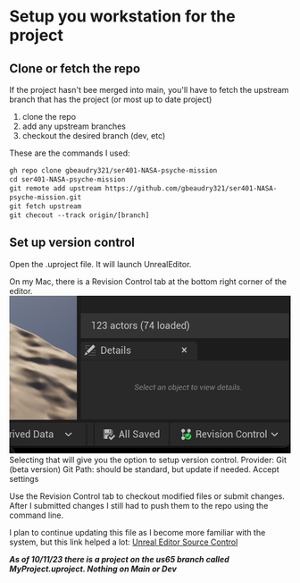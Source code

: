 # Setup you workstation for the project

## Clone or fetch the repo 
If the project hasn't bee merged into main, you'll have to fetch the upstream branch that has the project (or most up to date project)
1. clone the repo
2. add any upstream branches
3. checkout the desired branch (dev, etc)

These are the commands I used: 
```
gh repo clone gbeaudry321/ser401-NASA-psyche-mission
cd ser401-NASA-psyche-mission
git remote add upstream https://github.com/gbeaudry321/ser401-NASA-psyche-mission.git
git fetch upstream
git checout --track origin/[branch]
```

## Set up version control
Open the .uproject file. It will launch UnrealEditor. 

On my Mac, there is a Revision Control tab at the bottom right corner of the editor.
![UE_Version_Control](./screenshots/Unreal_Editor_Revision_Control.png)
Selecting that will give you the option to setup version control. 
Provider: Git (beta version)
Git Path: should be standard, but update if needed.
Accept settings

Use the Revision Control tab to checkout modified files or submit changes. After I submitted changes I still had to push them to the repo using the command line. 

I plan to continue updating this file as I become more familiar with the system, but this link helped a lot: [Unreal Editor Source Control](https://docs.unrealengine.com/4.27/en-US/ProductionPipelines/SourceControl/InEditor/)


***As of 10/11/23 there is a project on the us65 branch called MyProject.uproject. Nothing on Main or Dev***